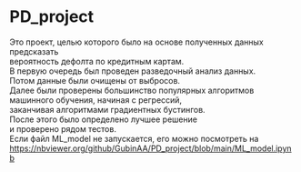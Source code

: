 # PD_project
Это проект, целью которого было на основе полученных данных предсказать \
вероятность дефолта по кредитным картам. \
В первую очередь был проведен разведочный анализ данных. \
Потом данные были очищены от выбросов. \
Далее были проверены большинство популярных алгоритмов \
машинного обучения, начиная с регрессий, \
заканчивая алгоритмами градиентных бустингов. \
После этого было определено лучшее решение \
и проверено рядом тестов. \
Если файл ML_model не запускается, его можно посмотреть на \
https://nbviewer.org/github/GubinAA/PD_project/blob/main/ML_model.ipynb
